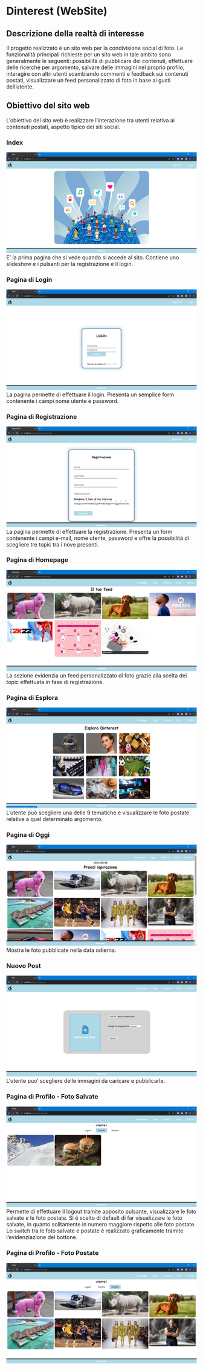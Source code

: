 # Dinterest (WebSite)

## Descrizione della realtà di interesse
Il progetto realizzato è un sito web per la condivisione social di foto. 
Le funzionalità principali richieste per un sito web in tale ambito sono generalmente le seguenti: possibilità di pubblicare dei contenuti, effettuare delle ricerche per argomento, salvare delle immagini nel proprio profilo, interagire con altri utenti scambiando commenti e feedback sui contenuti postati, visualizzare un feed personalizzato di foto in base ai gusti dell’utente.

## Obiettivo del sito web
L’obiettivo del sito web è realizzare l’interazione tra utenti relativa ai contenuti postati, aspetto tipico dei siti social.

### Index 
 <img src="screen/index.png">
E’ la prima pagina che si vede quando si accede al sito. Contiene uno slideshow e i pulsanti per la registrazione e il login. 

### Pagina di Login
 <img src="screen/login.png">
La pagina permette di effettuare il login. Presenta un semplice form contenente i campi nome utente e password.

### Pagina di Registrazione
 <img src="screen/registrazione.png">
La pagina permette di effettuare la registrazione. Presenta un form contenente i campi e-mail, nome utente, password e offre la possibilità di scegliere tre topic tra i nove presenti.

### Pagina di Homepage
 <img src="screen/homepage.png">
La sezione evidenzia un feed personalizzato di foto grazie alla scelta dei topic effettuata in fase di registrazione.

### Pagina di Esplora
 <img src="screen/esplora.png">
L’utente può scegliere una delle 9 tematiche e visualizzare le foto postate relative a quel determinato argomento.

### Pagina di Oggi
 <img src="screen/oggi.png">
Mostra le foto pubblicate nella data odierna.

### Nuovo Post
 <img src="screen/post.png">
L’utente puo’ scegliere delle immagini da caricare e pubblicarle.

### Pagina di Profilo - Foto Salvate
 <img src="screen/profilo.png">
Permette di effettuare il logout tramite apposito pulsante, visualizzare le foto salvate e le foto postate. Si è scelto di default di far visualizzare le foto salvate, in quanto solitamente in numero maggiore rispetto alle foto postate. Lo switch tra le foto salvate e postate è realizzato graficamente tramite l’evidenziazione del bottone.

### Pagina di Profilo - Foto Postate
 <img src="screen/profilo2.png">
